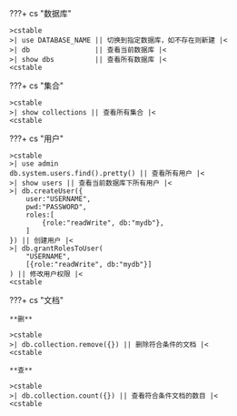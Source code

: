 ???+ cs "数据库"

    >cstable
    >| use DATABASE_NAME || 切换到指定数据库，如不存在则新建 |<
    >| db                || 查看当前数据库 |<
    >| show dbs          || 查看所有数据库 |<
    <cstable

???+ cs "集合"

    >cstable
    >| show collections || 查看所有集合 |<
    <cstable

???+ cs "用户"

    >cstable
    >| use admin
    db.system.users.find().pretty() || 查看所有用户 |<
    >| show users || 查看当前数据库下所有用户 |<
    >| db.createUser({
        user:"USERNAME",
        pwd:"PASSWORD",
        roles:[
            {role:"readWrite", db:"mydb"},
        ]
    }) || 创建用户 |<
    >| db.grantRolesToUser(
        "USERNAME",
        [{role:"readWrite", db:"mydb"}]
    ) || 修改用户权限 |<
    <cstable

???+ cs "文档"

    **删**

    >cstable
    >| db.collection.remove({}) || 删除符合条件的文档 |<
    <cstable

    **查**

    >cstable
    >| db.collection.count({}) || 查看符合条件文档的数目 |<
    <cstable
